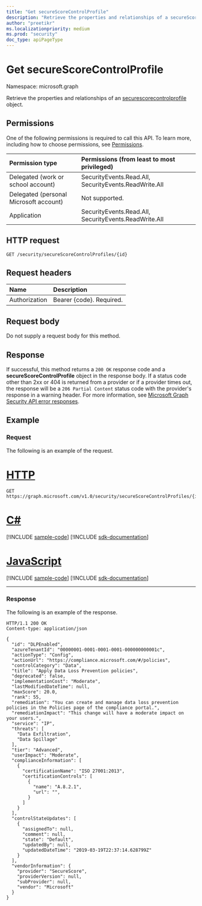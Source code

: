 ```yaml
---
title: "Get secureScoreControlProfile"
description: "Retrieve the properties and relationships of a secureScoreControlProfile object."
author: "preetikr"
ms.localizationpriority: medium
ms.prod: "security"
doc_type: apiPageType
---
```


# Get secureScoreControlProfile

Namespace: microsoft.graph

Retrieve the properties and relationships of an [securescorecontrolprofile](../resources/securescorecontrolprofile.md) object.

## Permissions

One of the following permissions is required to call this API. To learn more, including how to choose permissions, see [Permissions](/graph/permissions-reference).

|Permission type      | Permissions (from least to most privileged)              |
|:--------------------|:---------------------------------------------------------|
|Delegated (work or school account) |  SecurityEvents.Read.All, SecurityEvents.ReadWrite.All   |
|Delegated (personal Microsoft account) |  Not supported.  |
|Application | SecurityEvents.Read.All, SecurityEvents.ReadWrite.All |

## HTTP request

<!-- { "blockType": "ignored" } -->

```http
GET /security/secureScoreControlProfiles/{id}
```

## Request headers

| Name      |Description|
|:----------|:----------|
| Authorization  | Bearer {code}. Required.|

## Request body

Do not supply a request body for this method.

## Response

If successful, this method returns a `200 OK` response code and a **secureScoreControlProfile** object in the response body. If a status code other than 2xx or 404 is returned from a provider or if a provider times out, the response will be a `206 Partial Content` status code with the provider's response in a warning header. For more information, see [Microsoft Graph Security API error responses](../resources/security-error-codes.md).

## Example

### Request

The following is an example of the request.

# [HTTP](#tab/http)
<!-- {
  "blockType": "request",
  "name": "get_securescorecontrolprofile"
}-->

```msgraph-interactive
GET https://graph.microsoft.com/v1.0/security/secureScoreControlProfiles/{id}
```

# [C#](#tab/csharp)
[!INCLUDE [sample-code](../includes/snippets/csharp/get-securescorecontrolprofile-csharp-snippets.md)]
[!INCLUDE [sdk-documentation](../includes/snippets/snippets-sdk-documentation-link.md)]

# [JavaScript](#tab/javascript)
[!INCLUDE [sample-code](../includes/snippets/javascript/get-securescorecontrolprofile-javascript-snippets.md)]
[!INCLUDE [sdk-documentation](../includes/snippets/snippets-sdk-documentation-link.md)]

---

### Response

The following is an example of the response.
<!-- {
  "blockType": "response",
  "truncated": false,
  "@odata.type": "microsoft.graph.secureScoreControlProfile"
} -->

```http
HTTP/1.1 200 OK
Content-type: application/json

{
  "id": "DLPEnabled",
  "azureTenantId": "00000001-0001-0001-0001-000000000001c",
  "actionType": "Config",
  "actionUrl": "https://compliance.microsoft.com/#/policies",
  "controlCategory": "Data",
  "title": "Apply Data Loss Prevention policies", 
  "deprecated": false,
  "implementationCost": "Moderate",
  "lastModifiedDateTime": null,
  "maxScore": 20.0,
  "rank": 55,
  "remediation": "You can create and manage data loss prevention policies in the Policies page of the compliance portal.",
  "remediationImpact": "This change will have a moderate impact on your users.",
  "service": "IP",
  "threats": [
    "Data Exfiltration",
    "Data Spillage"
  ],
  "tier": "Advanced",
  "userImpact": "Moderate",
  "complianceInformation": [
    {
      "certificationName": "ISO 27001:2013",
      "certificationControls": [
        {
          "name": "A.8.2.1",
          "url": "",
        }
      ]
    }         
  ],
  "controlStateUpdates": [
    {
      "assignedTo": null,
      "comment": null,
      "state": "Default",
      "updatedBy": null,
      "updatedDateTime": "2019-03-19T22:37:14.628799Z"
    }
  ],
  "vendorInformation": {
    "provider": "SecureScore",
    "providerVersion": null,
    "subProvider": null,
    "vendor": "Microsoft"
  }
}
```

<!--
{
  "type": "#page.annotation",
  "description": "get secureScoreControlProfiles",
  "keywords": "",
  "section": "documentation",
  "tocPath": "",
  "suppressions": [
  ]
}
-->

